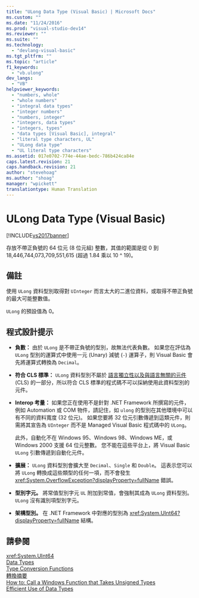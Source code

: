 ```yaml
---
title: "ULong Data Type (Visual Basic) | Microsoft Docs"
ms.custom: ""
ms.date: "11/24/2016"
ms.prod: "visual-studio-dev14"
ms.reviewer: ""
ms.suite: ""
ms.technology: 
  - "devlang-visual-basic"
ms.tgt_pltfrm: ""
ms.topic: "article"
f1_keywords: 
  - "vb.ulong"
dev_langs: 
  - "VB"
helpviewer_keywords: 
  - "numbers, whole"
  - "whole numbers"
  - "integral data types"
  - "integer numbers"
  - "numbers, integer"
  - "integers, data types"
  - "integers, types"
  - "data types [Visual Basic], integral"
  - "literal type characters, UL"
  - "ULong data type"
  - "UL literal type characters"
ms.assetid: 017e0702-774e-44ae-bedc-786b424ca84e
caps.latest.revision: 21
caps.handback.revision: 21
author: "stevehoag"
ms.author: "shoag"
manager: "wpickett"
translationtype: Human Translation
---
```

# ULong Data Type (Visual Basic)
[!INCLUDE[vs2017banner](../../../csharp/includes/vs2017banner.md)]

存放不帶正負號的 64 位元 \(8 位元組\) 整數，其值的範圍是從 0 到 18,446,744,073,709,551,615 \(超過 1.84 乘以 10 ^ 19\)。  
  
## 備註  
 使用 `ULong` 資料型別取得對 `UInteger` 而言太大的二進位資料，或取得不帶正負號的最大可能整數值。  
  
 `ULong` 的預設值為 0。  
  
## 程式設計提示  
  
-   **負數：** 由於 `ULong` 是不帶正負號的型別，故無法代表負數。  如果您在評估為 `ULong` 型別的運算式中使用一元 \(Unary\) 減號 \(`-`\) 運算子，則 Visual Basic 會先將運算式轉換為 `Decimal`。  
  
-   **符合 CLS 標準：** `ULong` 資料型別不屬於 [語言獨立性以及與語言無關的元件](../Topic/Language%20Independence%20and%20Language-Independent%20Components.md) \(CLS\) 的一部分，所以符合 CLS 標準的程式碼不可以採納使用此資料型別的元件。  
  
-   **Interop 考量：** 如果您正在使用不是針對 .NET Framework 所撰寫的元件，例如 Automation 或 COM 物件，請記住，如 `ulong` 的型別在其他環境中可以有不同的資料寬度 \(32 位元\)。  如果您要將 32 位元引數傳遞到這類元件，則需將其宣告為 `UInteger` 而不是 Managed Visual Basic 程式碼中的 `ULong`。  
  
     此外，自動化不在 Windows 95、Windows 98、Windows ME，或 Windows 2000 支援 64 位元整數。  您不能在這些平台上，將 Visual Basic `ULong` 引數傳遞到自動化元件。  
  
-   **擴展：** `ULong` 資料型別會擴大至 `Decimal`、`Single` 和 `Double`。  這表示您可以將 `ULong` 轉換成這些類型的任何一項，而不會發生 <xref:System.OverflowException?displayProperty=fullName> 錯誤。  
  
-   **型別字元。** 將常值型別字元 `UL` 附加到常值，會強制其成為 `ULong` 資料型別。  `ULong` 沒有識別項型別字元。  
  
-   **架構型別。** 在 .NET Framework 中對應的型別為 <xref:System.UInt64?displayProperty=fullName> 結構。  
  
## 請參閱  
 <xref:System.UInt64>   
 [Data Types](../../../visual-basic/language-reference/data-types/data-type-summary.md)   
 [Type Conversion Functions](../../../visual-basic/language-reference/functions/type-conversion-functions.md)   
 [轉換摘要](../../../visual-basic/language-reference/keywords/conversion-summary.md)   
 [How to: Call a Windows Function that Takes Unsigned Types](../../../visual-basic/programming-guide/com-interop/how-to-call-a-windows-function-that-takes-unsigned-types.md)   
 [Efficient Use of Data Types](../../../visual-basic/programming-guide/language-features/data-types/efficient-use-of-data-types.md)